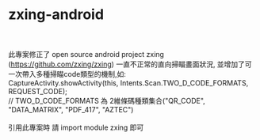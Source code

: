 # zxing-android
<br><br>
此專案修正了 open source android project zxing (https://github.com/zxing/zxing) 一直不正常的直向掃瞄畫面狀況, 
並增加了可一次帶入多種掃瞄code類型的機制,如:<br>
CaptureActivity.showActivity(this, Intents.Scan.TWO_D_CODE_FORMATS, REQUEST_CODE);<br>
// TWO_D_CODE_FORMATS 為 2維條碼種類集合("QR_CODE", "DATA_MATRIX", "PDF_417", "AZTEC")
<br><br>
引用此專案時 請 import module zxing 即可
